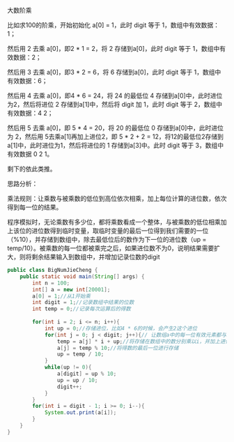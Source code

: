 

大数阶乘

比如求100的阶乘，开始初始化 a[0] = 1，此时 digit 等于 1，数组中有效数据：1；

然后用 2 去乘 a[0]，即2 * 1 = 2，将 2 存储到a[0]，此时 digit 等于 1，数组中有效数据：2；

然后用 3 去乘 a[0]，即3 * 2 = 6，将 6 存储到a[0]，此时 digit 等于 1，数组中有效数据：6；

然后用 4 去乘 a[0]，即4 * 6 = 24，将 24 的最低位 4 存储到a[0]中，此时进位为2，然后将进位 2 存储到a[1]中，然后将 digit 加 1，此时 digit 等于 2，数组中有效数据：4 2；

然后用 5 去乘 a[0]，即 5 * 4 = 20，将 20 的最低位 0 存储到a[0]中，此时进位为 2，然后用 5去乘a[1]再加上进位2，即 5 * 2 + 2 = 12，将12的最低位2存储到a[1]中，此时进位为1，然后将进位的 1 存储到a[3]中。此时 digit 等于 3，数组中有效数据 0 2 1。

剩下的依此类推。

思路分析：

乘法规则：让乘数与被乘数的低位到高位依次相乘，加上每位计算的进位数，依次得到每一位的结果。

程序模拟时，无论乘数有多少位，都将乘数看成一个整体，与被乘数的低位相乘加上该位的进位数得到临时变量，取临时变量的最后一位得到我们需要的一位（%10），并存储到数组中，除去最低位后的数作为下一位的进位数（up = temp/10）。被乘数的每一位都被乘完之后，如果进位数不为0，说明结果需要扩大，则将剩余结果输入到数组中，并增加记录位数的digit

```java
public class BigNumJieCheng {
    public static void main(String[] args) {
        int n = 100;
        int[] a = new int[20001];
        a[0] = 1;//从1开始乘
        int digit = 1;//记录数组中结果的位数
        int temp = 0;//记录每次运算后的得数
        
        for(int i = 2; i <= n; i++){
            int up = 0;//存储进位，比如4 * 6的时候，会产生2这个进位
            for(int j = 0; j < digit; j++){// 让数组a中的每一位有效元素都与i相乘
                temp = a[j] * i + up;//将存储在数组中的数分别乘以i，并加上进位的数up
                a[j] = temp % 10;//将得数的最后一位进行存储
                up = temp / 10;
            }
            while(up != 0){
                a[digit] = up % 10;
                up = up / 10;
                digit++;
            }
        }
        for(int i = digit - 1; i >= 0; i--){
            System.out.print(a[i]);
        }
    }
}
```